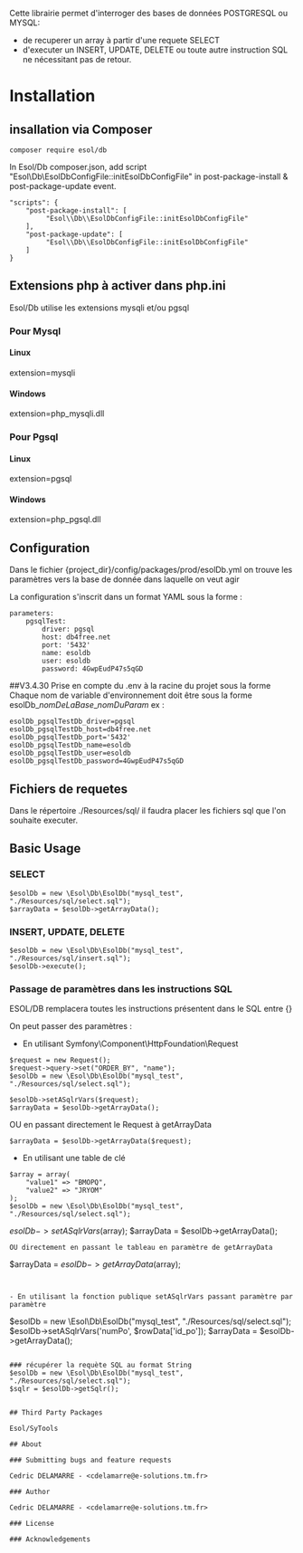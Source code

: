 Cette librairie permet d'interroger des bases de données POSTGRESQL ou MYSQL: 
- de recuperer un array à partir d'une requete SELECT
- d'executer un INSERT, UPDATE, DELETE ou toute autre instruction SQL ne nécessitant pas de retour.

# Installation

## insallation via Composer
```
composer require esol/db
```

In Esol/Db composer.json, add script "Esol\\Db\\EsolDbConfigFile::initEsolDbConfigFile" in post-package-install & post-package-update event.

```
"scripts": {
    "post-package-install": [
         "Esol\\Db\\EsolDbConfigFile::initEsolDbConfigFile"
    ],
    "post-package-update": [
         "Esol\\Db\\EsolDbConfigFile::initEsolDbConfigFile"
    ]
}
```

## Extensions php à activer dans php.ini

Esol/Db utilise les extensions mysqli et/ou pgsql

### Pour Mysql
#### Linux
extension=mysqli
#### Windows
extension=php_mysqli.dll
### Pour Pgsql
#### Linux
extension=pgsql
#### Windows
extension=php_pgsql.dll

## Configuration

Dans le fichier {project_dir}/config/packages/prod/esolDb.yml on trouve les paramètres vers la base de donnée dans laquelle on veut agir

La configuration s'inscrit dans un format YAML sous la forme :

```
parameters:
    pgsqlTest:
        driver: pgsql
        host: db4free.net
        port: '5432'
        name: esoldb
        user: esoldb
        password: 4GwpEudP47s5qGD
```



##V3.4.30 Prise en compte du .env à la racine du projet sous la forme
Chaque nom de variable d'environnement doit être sous la forme
esolDb_*nomDeLaBase*_*nomDuParam*
ex :

```
esolDb_pgsqlTestDb_driver=pgsql
esolDb_pgsqlTestDb_host=db4free.net
esolDb_pgsqlTestDb_port='5432'
esolDb_pgsqlTestDb_name=esoldb
esolDb_pgsqlTestDb_user=esoldb
esolDb_pgsqlTestDb_password=4GwpEudP47s5qGD
```

## Fichiers de requetes
Dans le répertoire ./Resources/sql/ il faudra placer les fichiers sql que l'on souhaite executer.

## Basic Usage

### SELECT

```
$esolDb = new \Esol\Db\EsolDb("mysql_test", "./Resources/sql/select.sql");
$arrayData = $esolDb->getArrayData();
```
### INSERT, UPDATE, DELETE
```
$esolDb = new \Esol\Db\EsolDb("mysql_test", "./Resources/sql/insert.sql");
$esolDb->execute();
```

### Passage de paramètres dans les instructions SQL
ESOL/DB remplacera toutes les instructions présentent dans le SQL entre {}

On peut passer des paramètres  : 

- En utilisant Symfony\Component\HttpFoundation\Request
        
```
$request = new Request();
$request->query->set("ORDER_BY", "name");
$esolDb = new \Esol\Db\EsolDb("mysql_test", "./Resources/sql/select.sql");
```

```
$esolDb->setASqlrVars($request);
$arrayData = $esolDb->getArrayData();
```
OU en passant directement le Request à getArrayData
```
$arrayData = $esolDb->getArrayData($request);
```

- En utilisant une table de clé
```    
$array = array(
    "value1" => "BMOPQ", 
    "value2" => "JRYOM"
);
$esolDb = new \Esol\Db\EsolDb("mysql_test", "./Resources/sql/select.sql");
```
$esolDb->setASqlrVars($array);
$arrayData = $esolDb->getArrayData();
```
OU directement en passant le tableau en paramètre de getArrayData
```
$arrayData = $esolDb->getArrayData($array);
```


- En utilisant la fonction publique setASqlrVars passant paramètre par paramètre 
```
$esolDb = new \Esol\Db\EsolDb("mysql_test", "./Resources/sql/select.sql");
$esolDb->setASqlrVars('numPo', $rowData['id_po']);
$arrayData = $esolDb->getArrayData();
```

### récupérer la requète SQL au format String
$esolDb = new \Esol\Db\EsolDb("mysql_test", "./Resources/sql/select.sql");
$sqlr = $esolDb->getSqlr();


## Third Party Packages

Esol/SyTools

## About

### Submitting bugs and feature requests

Cedric DELAMARRE - <cdelamarre@e-solutions.tm.fr>

### Author

Cedric DELAMARRE - <cdelamarre@e-solutions.tm.fr>

### License

### Acknowledgements

